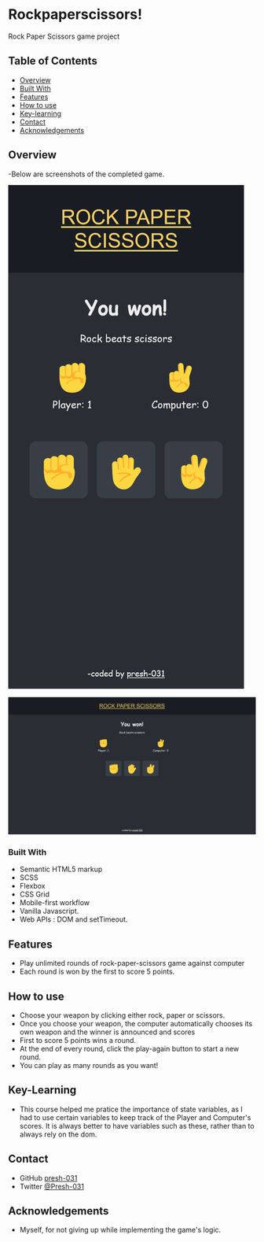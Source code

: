 # Rockpaperscissors!

Rock Paper Scissors game project

## Table of Contents

- [Overview](#overview)
- [Built With](#built-with)
- [Features](#features)
- [How to use](#how-to-use)
- [Key-learning](#key-learning)
- [Contact](#contact)
- [Acknowledgements](#acknowledgements)

## Overview

-Below are screenshots of the completed game.

![screenshot](./Screen%20Shot%202022-09-06%20at%2010.25.36-fullpage.png)

![screenshot](./Screen%20Shot%202022-09-06%20at%2010.25.56-fullpage.png)

### Built With

- Semantic HTML5 markup
- SCSS
- Flexbox
- CSS Grid
- Mobile-first workflow
- Vanilla Javascript.
- Web APIs : DOM and setTimeout.

## Features

- Play unlimited rounds of rock-paper-scissors game against computer
- Each round is won by the first to score 5 points.

## How to use

- Choose your weapon by clicking either rock, paper or scissors.
- Once you choose your weapon, the computer automatically chooses its own weapon and the winner is announced and scores
- First to score 5 points wins a round.
- At the end of every round, click the play-again button to start a new round.
- You can play as many rounds as you want!

## Key-Learning

- This course helped me pratice the importance of state variables, as I had to use certain variables to keep track of the Player and Computer's scores. It is always better to have variables such as these, rather than to always rely on the dom.

## Contact

- GitHub [presh-031](https://github.com/presh-031)
- Twitter [@Presh-031](https://twitter.com/Presh_031)

## Acknowledgements

- Myself, for not giving up while implementing the game's logic.
